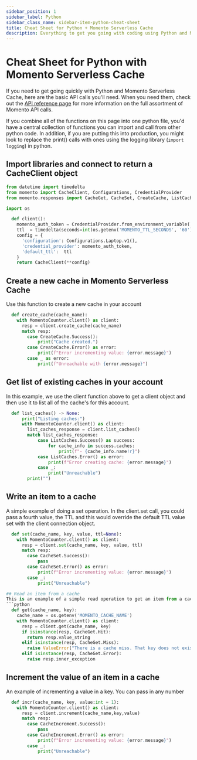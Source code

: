 ```yaml
---
sidebar_position: 1
sidebar_label: Python
sidebar_class_name: sidebar-item-python-cheat-sheet
title: Cheat Sheet for Python + Momento Serverless Cache
description: Everything to get you going with coding using Python and Momento Serverless Cache
---
```


# Cheat Sheet for Python with Momento Serverless Cache
If you need to get going quickly with Python and Momento Serverless Cache, here are the basic API calls you'll need. When you need them, check out the [API reference page](../../api-reference/index.mdx) for more information on the full assortment of Momento API calls.

If you combine all of the functions on this page into one python file, you'd have a central collection of functions you can import and call from other python code. In addition, if you are putting this into production, you might look to replace the print() calls with ones using the logging library (`import logging`) in python.

## Import libraries and connect to return a CacheClient object
```python
from datetime import timedelta
from momento import CacheClient, Configurations, CredentialProvider
from momento.responses import CacheGet, CacheSet, CreateCache, ListCaches, CacheIncrement

import os

  def client():
    momento_auth_token = CredentialProvider.from_environment_variable('MOMENTO_AUTH_TOKEN')
    ttl  = timedelta(seconds=int(os.getenv('MOMENTO_TTL_SECONDS', '60')))
    config = {
      'configuration': Configurations.Laptop.v1(),
      'credential_provider': momento_auth_token,
      'default_ttl':  ttl
    }
    return CacheClient(**config)
```

## Create a new cache in Momento Serverless Cache
Use this function to create a new cache in your account
```python
  def create_cache(cache_name):
    with MomentoCounter.client() as client:
      resp = client.create_cache(cache_name)
      match resp:
        case CreateCache.Success():
            print("Cache created.")
        case CreateCache.Error() as error:
            print(f"Error incrementing value: {error.message}")
        case _ as error:
            print(f"Unreachable with {error.message}")
```

## Get list of existing caches in your account
In this example, we use the client function above to get a client object and then use it to list all of the cache's for this account.
```python
  def list_caches() -> None:
      print("Listing caches:")
      with MomentoCounter.client() as client:
        list_caches_response = client.list_caches()
        match list_caches_response:
            case ListCaches.Success() as success:
                for cache_info in success.caches:
                    print(f"- {cache_info.name!r}")
            case ListCaches.Error() as error:
                print(f"Error creating cache: {error.message}")
            case _:
                print("Unreachable")
        print("")
```
## Write an item to a cache
A simple example of doing a set operation. In the client.set call, you could pass a fourth value, the TTL and this would override the default TTL value set with the client connection object.
```python
  def set(cache_name, key, value, ttl=None):
    with MomentoCounter.client() as client:
      resp = client.set(cache_name, key, value, ttl)
      match resp:
        case CacheSet.Success():
            pass
        case CacheSet.Error() as error:
            print(f"Error incrementing value: {error.message}")
        case _:
            print("Unreachable")

## Read an item from a cache
This is an example of a simple read operation to get an item from a cache.
```python
  def get(cache_name, key):
    cache_name = os.getenv('MOMENTO_CACHE_NAME')
    with MomentoCounter.client() as client:
      resp = client.get(cache_name, key)
      if isinstance(resp, CacheGet.Hit):
        return resp.value_string
      elif isinstance(resp, CacheGet.Miss):
        raise ValueError("There is a cache miss. That key does not exist in this cache.", cache_name, "key_name : " + key)
      elif isinstance(resp, CacheGet.Error):
        raise resp.inner_exception
```
## Increment the value of an item in a cache
An example of incrementing a value in a key. You can pass in any number
```python
  def incr(cache_name, key, value:int = 1):
    with MomentoCounter.client() as client:
      resp = client.increment(cache_name,key,value)
      match resp:
        case CacheIncrement.Success():
            pass
        case CacheIncrement.Error() as error:
            print(f"Error incrementing value: {error.message}")
        case _:
            print("Unreachable")
```
